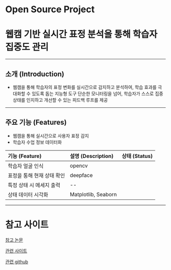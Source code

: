 #  Open Source Project
#  웹캠 기반 실시간 표정 분석을 통해 학습자 집중도 관리
---
##  소개 (Introduction)

- 웹캠을 통해 학습자의 표정 변화를 실시간으로 감지하고 분석하여, 학습 효과를 극대화할 수 있도록 돕는 지능형 도구
  단순한 모니터링을 넘어, 학습자가 스스로 집중 상태를 인지하고 개선할 수 있는 피드백 루프를 제공
---

## 주요 기능 (Features)

- 웹캠을 통해 실시간으로 사용자 표정 감지
- 학습자 수업 정보 데이터화


| 기능 (Feature) | 설명 (Description) | 상태 (Status) |
| :------------- | :----------------- | :-----------: |
| 학습자 얼굴 인식        | opencv   |             |
| 표정을 통해 현재 상태 확인        |   deepface   |             |
| 특정 상태 시 메세지 출력         | -- |             |
| 상태 데이터 시각화      | Matplotlib, Seaborn |             |

---
# 참고 사이트

[참고 논문](https://koreascience.or.kr/article/JAKO202006763002291.page)

[관련 사이트](https://magicode.tistory.com/72)

[관련 github](https://github.com/jhan15/facial_emotion_recognition?tab=readme-ov-file)
